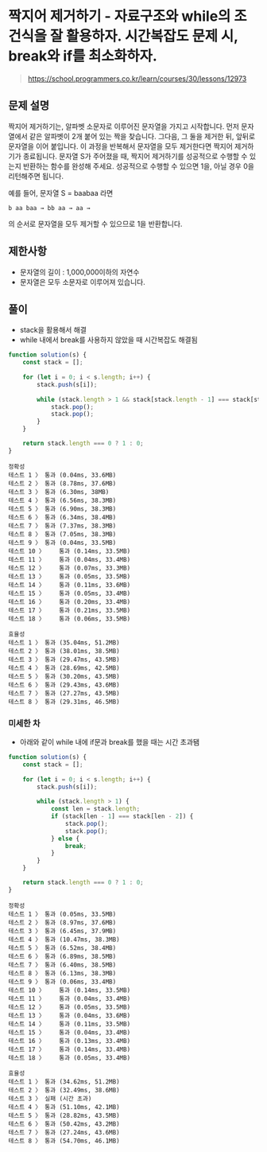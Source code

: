 # 짝지어 제거하기 - 자료구조와 while의 조건식을 잘 활용하자. 시간복잡도 문제 시, break와 if를 최소화하자.
> https://school.programmers.co.kr/learn/courses/30/lessons/12973
## 문제 설명
짝지어 제거하기는, 알파벳 소문자로 이루어진 문자열을 가지고 시작합니다. 먼저 문자열에서 같은 알파벳이 2개 붙어 있는 짝을 찾습니다. 그다음, 그 둘을 제거한 뒤, 앞뒤로 문자열을 이어 붙입니다. 이 과정을 반복해서 문자열을 모두 제거한다면 짝지어 제거하기가 종료됩니다. 문자열 S가 주어졌을 때, 짝지어 제거하기를 성공적으로 수행할 수 있는지 반환하는 함수를 완성해 주세요. 성공적으로 수행할 수 있으면 1을, 아닐 경우 0을 리턴해주면 됩니다.

예를 들어, 문자열 S = baabaa 라면

```
b aa baa → bb aa → aa →
```
의 순서로 문자열을 모두 제거할 수 있으므로 1을 반환합니다.

## 제한사항
- 문자열의 길이 : 1,000,000이하의 자연수
- 문자열은 모두 소문자로 이루어져 있습니다.

## 풀이
- stack을 활용해서 해결
- while 내에서 break를 사용하지 않았을 때 시간복잡도 해결됨

```js
function solution(s) {
    const stack = [];
    
    for (let i = 0; i < s.length; i++) {
        stack.push(s[i]);
        
        while (stack.length > 1 && stack[stack.length - 1] === stack[stack.length - 2]) {
            stack.pop();
            stack.pop();
        }
    }

    return stack.length === 0 ? 1 : 0;
}
```
```
정확성
테스트 1 〉	통과 (0.04ms, 33.6MB)
테스트 2 〉	통과 (8.78ms, 37.6MB)
테스트 3 〉	통과 (6.30ms, 38MB)
테스트 4 〉	통과 (6.56ms, 38.3MB)
테스트 5 〉	통과 (6.90ms, 38.3MB)
테스트 6 〉	통과 (6.34ms, 38.4MB)
테스트 7 〉	통과 (7.37ms, 38.3MB)
테스트 8 〉	통과 (7.05ms, 38.3MB)
테스트 9 〉	통과 (0.04ms, 33.5MB)
테스트 10 〉	통과 (0.14ms, 33.5MB)
테스트 11 〉	통과 (0.04ms, 33.4MB)
테스트 12 〉	통과 (0.07ms, 33.3MB)
테스트 13 〉	통과 (0.05ms, 33.5MB)
테스트 14 〉	통과 (0.11ms, 33.6MB)
테스트 15 〉	통과 (0.05ms, 33.4MB)
테스트 16 〉	통과 (0.20ms, 33.4MB)
테스트 17 〉	통과 (0.21ms, 33.5MB)
테스트 18 〉	통과 (0.06ms, 33.5MB)

효율성
테스트 1 〉	통과 (35.04ms, 51.2MB)
테스트 2 〉	통과 (38.01ms, 38.5MB)
테스트 3 〉	통과 (29.47ms, 43.5MB)
테스트 4 〉	통과 (28.69ms, 42.5MB)
테스트 5 〉	통과 (30.20ms, 43.5MB)
테스트 6 〉	통과 (29.43ms, 43.6MB)
테스트 7 〉	통과 (27.27ms, 43.5MB)
테스트 8 〉	통과 (29.31ms, 46.5MB)
```

### 미세한 차
- 아래와 같이 while 내에 if문과 break를 했을 때는 시간 초과됌

```js
function solution(s) {
    const stack = [];
    
    for (let i = 0; i < s.length; i++) {
        stack.push(s[i]);
        
        while (stack.length > 1) {
            const len = stack.length;
            if (stack[len - 1] === stack[len - 2]) {
                stack.pop();
                stack.pop();
            } else {
                break;
            }
        }
    }

    return stack.length === 0 ? 1 : 0;
}
```
```
정확성
테스트 1 〉	통과 (0.05ms, 33.5MB)
테스트 2 〉	통과 (8.97ms, 37.6MB)
테스트 3 〉	통과 (6.45ms, 37.9MB)
테스트 4 〉	통과 (10.47ms, 38.3MB)
테스트 5 〉	통과 (6.52ms, 38.4MB)
테스트 6 〉	통과 (6.89ms, 38.5MB)
테스트 7 〉	통과 (6.40ms, 38.5MB)
테스트 8 〉	통과 (6.13ms, 38.3MB)
테스트 9 〉	통과 (0.06ms, 33.4MB)
테스트 10 〉	통과 (0.14ms, 33.5MB)
테스트 11 〉	통과 (0.04ms, 33.4MB)
테스트 12 〉	통과 (0.05ms, 33.5MB)
테스트 13 〉	통과 (0.04ms, 33.6MB)
테스트 14 〉	통과 (0.11ms, 33.5MB)
테스트 15 〉	통과 (0.04ms, 33.4MB)
테스트 16 〉	통과 (0.13ms, 33.4MB)
테스트 17 〉	통과 (0.14ms, 33.4MB)
테스트 18 〉	통과 (0.05ms, 33.4MB)

효율성
테스트 1 〉	통과 (34.62ms, 51.2MB)
테스트 2 〉	통과 (32.49ms, 38.6MB)
테스트 3 〉	실패 (시간 초과)
테스트 4 〉	통과 (51.10ms, 42.1MB)
테스트 5 〉	통과 (28.82ms, 43.5MB)
테스트 6 〉	통과 (50.42ms, 43.2MB)
테스트 7 〉	통과 (27.24ms, 43.6MB)
테스트 8 〉	통과 (54.70ms, 46.1MB)
```
